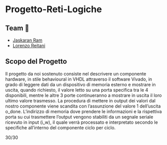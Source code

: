 # Progetto-Reti-Logiche

## Team 👥

- [Jaskaran Ram](https://github.com/JaskaranRam)
- [Lorenzo Reitani](https://github.com/LorenzoReitani)

## Scopo del Progetto 

Il progetto da noi sostenuto consiste nel descrivere un componente hardware, in stile behavioural 
in VHDL attraverso il software Vivado, in grado di leggere dati da un dispositivo di memoria esterno 
e mostrare in uscita, quando richiesto, il valore letto su una porta specifica tra le 4 disponibili, 
mentre le altre 3 porte continueranno a mostrare in uscita il loro ultimo valore trasmesso. La 
procedura di mettere in output dei valori dal nostro componente viene scandita con l’assunzione 
del valore 1 dell’uscita o_done. L’indirizzo di memoria dove prendere le informazioni e la rispettiva 
porta su cui trasmettere l’output vengono stabiliti da un segnale seriale ricevuto in input (i_w), il 
quale verrà processato e interpretato secondo le specifiche all’interno del componente ciclo per 
ciclo. 

30/30
